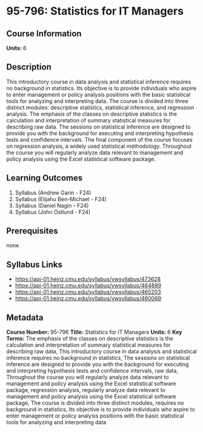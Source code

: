 # 95-796: Statistics for IT Managers

## Course Information

**Units:** 6

## Description

This introductory course in data analysis and statistical inference requires no background in statistics. Its objective is to provide individuals who aspire to enter management or policy analysis positions with the basic statistical tools for analyzing and interpreting data. The course is divided into three distinct modules: descriptive statistics, statistical inference, and regression analysis. The emphasis of the classes on descriptive statistics is the calculation and interpretation of summary statistical measures for describing raw data. The sessions on statistical inference are designed to provide you with the background for executing and interpreting hypothesis tests and confidence intervals. The final component of the course focuses on regression analysis, a widely used statistical methodology. Throughout the course you will regularly analyze data relevant to management and policy analysis using the Excel statistical software package.

## Learning Outcomes

1. Syllabus (Andrew Garin - F24)
2. Syllabus (Elijahu Ben-Michael - F24)
3. Syllabus (Daniel Nagin - F24)
4. Syllabus (John Ostlund - F24)

## Prerequisites

none

## Syllabus Links

* https://api-01.heinz.cmu.edu/syllabus/vwsyllabus/473628
* https://api-01.heinz.cmu.edu/syllabus/vwsyllabus/464889
* https://api-01.heinz.cmu.edu/syllabus/vwsyllabus/465203
* https://api-01.heinz.cmu.edu/syllabus/vwsyllabus/460069

## Metadata

**Course Number:** 95-796
**Title:** Statistics for IT Managers
**Units:** 6
**Key Terms:** The emphasis of the classes on descriptive statistics is the calculation and interpretation of summary statistical measures for describing raw data, This introductory course in data analysis and statistical inference requires no background in statistics, The sessions on statistical inference are designed to provide you with the background for executing and interpreting hypothesis tests and confidence intervals, raw data, Throughout the course you will regularly analyze data relevant to management and policy analysis using the Excel statistical software package, regression analysis, regularly analyze data relevant to management and policy analysis using the Excel statistical software package, The course is divided into three distinct modules, requires no background in statistics, Its objective is to provide individuals who aspire to enter management or policy analysis positions with the basic statistical tools for analyzing and interpreting data
